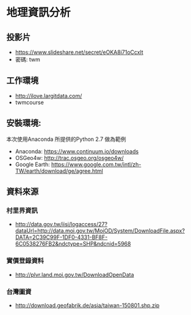 # 地理資訊分析

## 投影片

- https://www.slideshare.net/secret/eOKA8i71oCcxlt
- 密碼: twm

## 工作環境

- http://ilove.largitdata.com/
- twmcourse

## 安裝環境: 

本次使用Anaconda 所提供的Python 2.7 做為範例 

- Anaconda: https://www.continuum.io/downloads
- OSGeo4w: http://trac.osgeo.org/osgeo4w/
- Google Earth: https://www.google.com.tw/intl/zh-TW/earth/download/ge/agree.html

## 資料來源

### 村里界資訊
- http://data.gov.tw/iisi/logaccess/27?dataUrl=http://data.moi.gov.tw/MoiOD/System/DownloadFile.aspx?DATA=2C39C99F-1DF0-4331-BF8F-6C0538276FB2&ndctype=SHP&ndcnid=5968

### 實價登錄資料
- http://plvr.land.moi.gov.tw/DownloadOpenData

### 台灣圖資
- http://download.geofabrik.de/asia/taiwan-150801.shp.zip